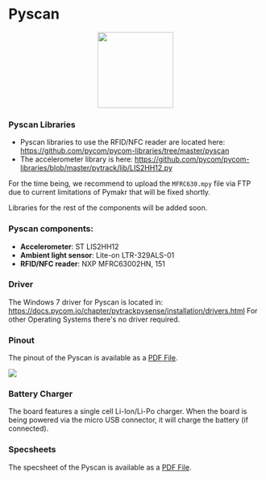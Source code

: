 # Pyscan

<p align="center"><img src ="../../../img/pyscan-new.png" width="150"></p>

### Pyscan Libraries
- Pyscan libraries to use the RFID/NFC reader are located here: https://github.com/pycom/pycom-libraries/tree/master/pyscan
- The accelerometer library is here: https://github.com/pycom/pycom-libraries/blob/master/pytrack/lib/LIS2HH12.py

For the time being, we recommend to upload the `MFRC630.mpy` file via FTP due to current limitations of Pymakr that will be fixed shortly.

Libraries for the rest of the components will be added soon.

### Pyscan components:
- **Accelerometer**: ST LIS2HH12
- **Ambient light sensor**: Lite-on LTR-329ALS-01
- **RFID/NFC reader**: NXP MFRC63002HN, 151

### Driver
The Windows 7 driver for Pyscan is located in: https://docs.pycom.io/chapter/pytrackpysense/installation/drivers.html
For other Operating Systems there's no driver required.

### Pinout
The pinout of the Pyscan is available as a <a href="../downloads/pyscan-pinout.pdf" target="_blank">PDF File</a>.

<a href="../downloads/pyscan-pinout.pdf" target="_blank" align="center"><img src ="../../../img/pyscan-pinout.png"></a>

### Battery Charger

The board features a single cell Li-Ion/Li-Po charger. When the board is being powered via the micro USB connector, it will charge the battery (if connected).

### Specsheets

The specsheet of the Pyscan is available as a <a href="../downloads/pyscan-specsheet.pdf" target="_blank">PDF File</a>.
